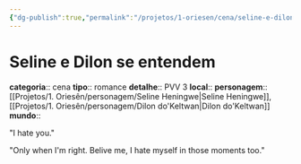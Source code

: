 ```yaml
---
{"dg-publish":true,"permalink":"/projetos/1-oriesen/cena/seline-e-dilon-comecam-a-se-entender/","dgHomeLink":true,"dgPassFrontmatter":false}
---
```



# Seline e Dilon se entendem
**categoria**:: cena
**tipo**:: romance
**detalhe**:: PVV 3
**local**:: 
**personagem**:: [[Projetos/1. Oriesên/personagem/Seline Heningwe|Seline Heningwe]], [[Projetos/1. Oriesên/personagem/Dilon do'Keltwan|Dilon do'Keltwan]]
**mundo**:: 

"I hate you."

"Only when I'm right. Belive me, I hate myself in those moments too."